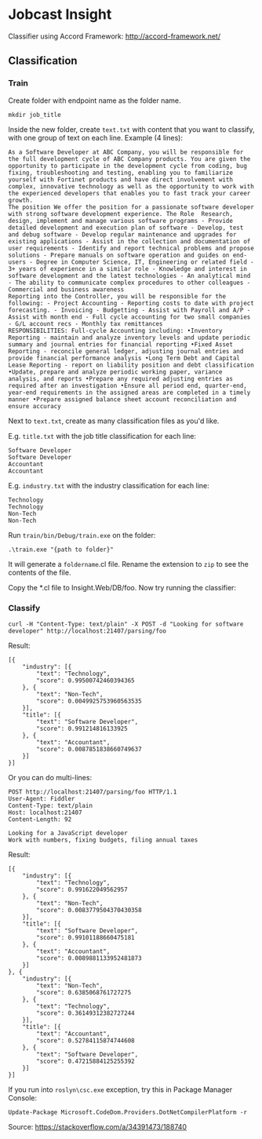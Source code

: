 # Jobcast Insight
Classifier using Accord Framework: http://accord-framework.net/

## Classification

### Train

Create folder with endpoint name as the folder name.

```
mkdir job_title
```

Inside the new folder, create `text.txt` with content that you want to classify, with one group of text on each line. Example (4 lines):

```
As a Software Developer at ABC Company, you will be responsible for the full development cycle of ABC Company products. You are given the opportunity to participate in the development cycle from coding, bug fixing, troubleshooting and testing, enabling you to familiarize yourself with Fortinet products and have direct involvement with complex, innovative technology as well as the opportunity to work with the experienced developers that enables you to fast track your career growth.
The position We offer the position for a passionate software developer with strong software development experience. The Role  Research, design, implement and manage various software programs - Provide detailed development and execution plan of software - Develop, test and debug software - Develop regular maintenance and upgrades for existing applications - Assist in the collection and documentation of user requirements - Identify and report technical problems and propose solutions - Prepare manuals on software operation and guides on end-users - Degree in Computer Science, IT, Engineering or related field - 3+ years of experience in a similar role - Knowledge and interest in software development and the latest technologies - An analytical mind - The ability to communicate complex procedures to other colleagues - Commercial and business awareness
Reporting into the Controller, you will be responsible for the following: - Project Accounting - Reporting costs to date with project forecasting. - Invoicing - Budgetting - Assist with Payroll and A/P - Assist with month end - Full cycle accounting for two small companies - G/L account recs - Monthly tax remittances
RESPONSIBILITIES: Full-cycle Accounting including: •Inventory Reporting - maintain and analyze inventory levels and update periodic summary and journal entries for financial reporting •Fixed Asset Reporting - reconcile general ledger, adjusting journal entries and provide financial performance analysis •Long Term Debt and Capital Lease Reporting - report on liability position and debt classification •Update, prepare and analyze periodic working paper, variance analysis, and reports •Prepare any required adjusting entries as required after an investigation •Ensure all period end, quarter-end, year-end requirements in the assigned areas are completed in a timely manner •Prepare assigned balance sheet account reconciliation and ensure accuracy
```

Next to `text.txt`, create as many classification files as you'd like.

E.g. `title.txt` with the job title classification for each line:

```
Software Developer
Software Developer
Accountant
Accountant
```

E.g. `industry.txt` with the industry classification for each line:

```
Technology
Technology
Non-Tech
Non-Tech
```

Run `train/bin/Debug/train.exe` on the folder:
```
.\train.exe "{path to folder}"
```

It will generate a `foldername`.cl file. Rename the extension to `zip` to see the contents of the file.

Copy the *.cl file to Insight.Web/DB/foo. Now try running the classifier:

### Classify

```
curl -H "Content-Type: text/plain" -X POST -d "Looking for software developer" http://localhost:21407/parsing/foo
```

Result:

```
[{
    "industry": [{
        "text": "Technology",
        "score": 0.99500742460394365
    }, {
        "text": "Non-Tech",
        "score": 0.0049925753960563535
    }],
    "title": [{
        "text": "Software Developer",
        "score": 0.991214816133925
    }, {
        "text": "Accountant",
        "score": 0.0087851838660749637
    }]
}]
```

Or you can do multi-lines:

```
POST http://localhost:21407/parsing/foo HTTP/1.1
User-Agent: Fiddler
Content-Type: text/plain
Host: localhost:21407
Content-Length: 92

Looking for a JavaScript developer
Work with numbers, fixing budgets, filing annual taxes
```

Result:

```
[{
    "industry": [{
        "text": "Technology",
        "score": 0.991622049562957
    }, {
        "text": "Non-Tech",
        "score": 0.0083779504370430358
    }],
    "title": [{
        "text": "Software Developer",
        "score": 0.99101188660475181
    }, {
        "text": "Accountant",
        "score": 0.0089881133952481873
    }]
}, {
    "industry": [{
        "text": "Non-Tech",
        "score": 0.6385068761727275
    }, {
        "text": "Technology",
        "score": 0.36149312382727244
    }],
    "title": [{
        "text": "Accountant",
        "score": 0.52784115874744608
    }, {
        "text": "Software Developer",
        "score": 0.47215884125255392
    }]
}]
```

If you run into `roslyn\csc.exe` exception, try this in Package Manager Console:
```
Update-Package Microsoft.CodeDom.Providers.DotNetCompilerPlatform -r
```
Source: https://stackoverflow.com/a/34391473/188740
